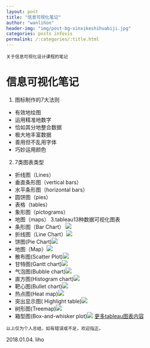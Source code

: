 ```yaml
---
layout: post
title: "信息可视化笔记"
author: "wanlihon"
header-img: "img/post-bg-xinxikeshihuabiji.jpg"
categories: posts infovis
permalink: /:categories/:title.html
---
```

```
关于信息可视化设计课程的笔记
```
# **信息可视化笔记**
1. 图标制作的7大法则  
-  有效地绘图
-  运用精准地数字
-  恰如其分地整合数据
-  极大地丰富数据
-  善用但不乱用字体
-  巧妙运用颜色
2. 7类图表类型
- 折线图（Lines）
- 垂直条形图（vertical bars）
- 水平条形图（horizontal bars）
- 圆饼图（pies）
- 表格（tables）
- 象形图（pictograms）
- 地图（maps）
3.tableau13种数据可视化图表  
- 条形图（Bar Chart）
![](https://cdns.tblsft.com/sites/default/files/which-chart-bar-chart-1.jpg)
- 折线图（Line Chart）![](https://cdns.tblsft.com/sites/default/files/figure-3.jpg)
- 饼图(Pie Chart)![](https://cdnl.tblsft.com/sites/default/files/figure-6.jpg)
- 地图（Map）![](https://cdnl.tblsft.com/sites/default/files/figure-7.jpg)
- 散布图(Scatter Plot)![](https://cdnl.tblsft.com/sites/default/files/figure-9.jpg)
- 甘特图(Gantt chart)![](https://cdnl.tblsft.com/sites/default/files/figure-10.jpg)
- 气泡图(Bubble chart)![](https://cdns.tblsft.com/sites/default/files/figure-12.jpg)
- 直方图(Histogram chart)![](https://cdnl.tblsft.com/sites/default/files/figure-14.jpg)
- 靶心图(Bullet chart)![](https://cdnl.tblsft.com/sites/default/files/figure-15.jpg)
- 热点图(Heat map)![](https://cdnl.tblsft.com/sites/default/files/figure-16.jpg)
- 突出显示图( Highlight table)![](https://cdnl.tblsft.com/sites/default/files/figure-17.jpg)
- 树形图(Treemap)![](https://cdns.tblsft.com/sites/default/files/figure-18.jpg)
- 箱型图(Box-and-whisker plot)![](https://cdnl.tblsft.com/sites/default/files/figure-20.jpg)
[更多tableau图表内容](https://www.tableau.com/zh-cn/learn/whitepapers/which-chart-or-graph-is-right-for-you)

```
以上仅为个人总结，如有错误或不足，欢迎指正。
```
2018.01.04. liho


